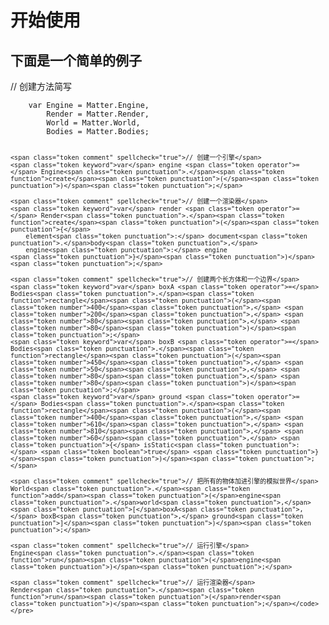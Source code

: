 <h1 id="-">开始使用</h1>
<h2 id="-">下面是一个简单的例子</h2>
<p>   // 创建方法简写</p>
<pre data-lang="js"><code class="lang-js">    <span class="token keyword">var</span> Engine <span class="token operator">=</span> Matter<span class="token punctuation">.</span>Engine<span class="token punctuation">,</span>
        Render <span class="token operator">=</span> Matter<span class="token punctuation">.</span>Render<span class="token punctuation">,</span>
        World <span class="token operator">=</span> Matter<span class="token punctuation">.</span>World<span class="token punctuation">,</span>
        Bodies <span class="token operator">=</span> Matter<span class="token punctuation">.</span>Bodies<span class="token punctuation">;</span>

    <span class="token comment" spellcheck="true">// 创建一个引擎</span>
    <span class="token keyword">var</span> engine <span class="token operator">=</span> Engine<span class="token punctuation">.</span><span class="token function">create</span><span class="token punctuation">(</span><span class="token punctuation">)</span><span class="token punctuation">;</span>

    <span class="token comment" spellcheck="true">// 创建一个渲染器</span>
    <span class="token keyword">var</span> render <span class="token operator">=</span> Render<span class="token punctuation">.</span><span class="token function">create</span><span class="token punctuation">(</span><span class="token punctuation">{</span>
        element<span class="token punctuation">:</span> document<span class="token punctuation">.</span>body<span class="token punctuation">,</span>
        engine<span class="token punctuation">:</span> engine
    <span class="token punctuation">}</span><span class="token punctuation">)</span><span class="token punctuation">;</span>

    <span class="token comment" spellcheck="true">// 创建两个长方体和一个边界</span>
    <span class="token keyword">var</span> boxA <span class="token operator">=</span> Bodies<span class="token punctuation">.</span><span class="token function">rectangle</span><span class="token punctuation">(</span><span class="token number">400</span><span class="token punctuation">,</span> <span class="token number">200</span><span class="token punctuation">,</span> <span class="token number">80</span><span class="token punctuation">,</span> <span class="token number">80</span><span class="token punctuation">)</span><span class="token punctuation">;</span>
    <span class="token keyword">var</span> boxB <span class="token operator">=</span> Bodies<span class="token punctuation">.</span><span class="token function">rectangle</span><span class="token punctuation">(</span><span class="token number">450</span><span class="token punctuation">,</span> <span class="token number">50</span><span class="token punctuation">,</span> <span class="token number">80</span><span class="token punctuation">,</span> <span class="token number">80</span><span class="token punctuation">)</span><span class="token punctuation">;</span>
    <span class="token keyword">var</span> ground <span class="token operator">=</span> Bodies<span class="token punctuation">.</span><span class="token function">rectangle</span><span class="token punctuation">(</span><span class="token number">400</span><span class="token punctuation">,</span> <span class="token number">610</span><span class="token punctuation">,</span> <span class="token number">810</span><span class="token punctuation">,</span> <span class="token number">60</span><span class="token punctuation">,</span> <span class="token punctuation">{</span> isStatic<span class="token punctuation">:</span> <span class="token boolean">true</span> <span class="token punctuation">}</span><span class="token punctuation">)</span><span class="token punctuation">;</span>

    <span class="token comment" spellcheck="true">// 把所有的物体加进引擎的模拟世界</span>
    World<span class="token punctuation">.</span><span class="token function">add</span><span class="token punctuation">(</span>engine<span class="token punctuation">.</span>world<span class="token punctuation">,</span> <span class="token punctuation">[</span>boxA<span class="token punctuation">,</span> boxB<span class="token punctuation">,</span> ground<span class="token punctuation">]</span><span class="token punctuation">)</span><span class="token punctuation">;</span>

    <span class="token comment" spellcheck="true">// 运行引擎</span>
    Engine<span class="token punctuation">.</span><span class="token function">run</span><span class="token punctuation">(</span>engine<span class="token punctuation">)</span><span class="token punctuation">;</span>

    <span class="token comment" spellcheck="true">// 运行渲染器</span>
    Render<span class="token punctuation">.</span><span class="token function">run</span><span class="token punctuation">(</span>render<span class="token punctuation">)</span><span class="token punctuation">;</span></code></pre>